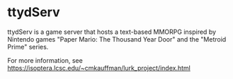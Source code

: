 # ttydServ
ttydServ is a game server that hosts a text-based MMORPG inspired by Nintendo games "Paper Mario: The Thousand Year Door" and the "Metroid Prime" series.

For more information, see https://isoptera.lcsc.edu/~cmkauffman/lurk_project/index.html
